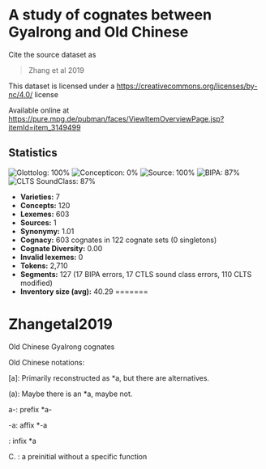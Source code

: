 # A study of cognates between Gyalrong and Old Chinese

Cite the source dataset as

> Zhang et al 2019

This dataset is licensed under a https://creativecommons.org/licenses/by-nc/4.0/ license

Available online at https://pure.mpg.de/pubman/faces/ViewItemOverviewPage.jsp?itemId=item_3149499

## Statistics


![Glottolog: 100%](https://img.shields.io/badge/Glottolog-100%25-brightgreen.svg "Glottolog: 100%")
![Concepticon: 0%](https://img.shields.io/badge/Concepticon-0%25-red.svg "Concepticon: 0%")
![Source: 100%](https://img.shields.io/badge/Source-100%25-brightgreen.svg "Source: 100%")
![BIPA: 87%](https://img.shields.io/badge/BIPA-87%25-yellowgreen.svg "BIPA: 87%")
![CLTS SoundClass: 87%](https://img.shields.io/badge/CLTS%20SoundClass-87%25-yellowgreen.svg "CLTS SoundClass: 87%")

- **Varieties:** 7
- **Concepts:** 120
- **Lexemes:** 603
- **Sources:** 1
- **Synonymy:** 1.01
- **Cognacy:** 603 cognates in 122 cognate sets (0 singletons)
- **Cognate Diversity:** 0.00
- **Invalid lexemes:** 0
- **Tokens:** 2,710
- **Segments:** 127 (17 BIPA errors, 17 CTLS sound class errors, 110 CLTS modified)
- **Inventory size (avg):** 40.29
=======
# Zhangetal2019
Old Chinese Gyalrong cognates

Old Chinese notations:

\[a\]: Primarily reconstructed as *a, but there are alternatives.

\(a\): Maybe there is an *a, maybe not. 

a-: prefix *a-

-a: affix *-a

<a>: infix *a

C. : a preinitial without a specific function
